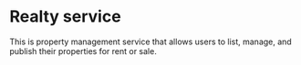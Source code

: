 # Realty service
This is property management service that allows users to list, manage, and publish their properties for rent or sale. 
